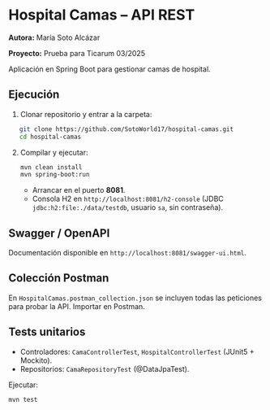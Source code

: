 # Hospital Camas – API REST

**Autora:** María Soto Alcázar

**Proyecto:** Prueba para Ticarum 03/2025

Aplicación en Spring Boot para gestionar camas de hospital.

## Ejecución
1. Clonar repositorio y entrar a la carpeta:
```bash
   git clone https://github.com/SotoWorld17/hospital-camas.git
   cd hospital-camas
```

2. Compilar y ejecutar:
   ```bash
   mvn clean install
   mvn spring-boot:run
   ```
   - Arrancar en el puerto **8081**.
   - Consola H2 en `http://localhost:8081/h2-console` (JDBC `jdbc:h2:file:./data/testdb`, usuario `sa`, sin contraseña).

## Swagger / OpenAPI
Documentación disponible en `http://localhost:8081/swagger-ui.html`.

## Colección Postman

En `HospitalCamas.postman_collection.json` se incluyen todas las peticiones para probar la API. Importar en Postman.

## Tests unitarios

- Controladores: `CamaControllerTest`, `HospitalControllerTest` (JUnit5 + Mockito).  
- Repositorios: `CamaRepositoryTest` (@DataJpaTest).

Ejecutar:
```bash
mvn test
```